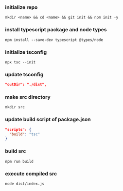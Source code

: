 ### initialize repo
`mkdir <name> && cd <name> && git init && npm init -y`

### install typescript package and node types
`npm install --save-dev typescript @types/node`

### initialize tsconfig
`npx tsc --init`

### update tsconfig
```json
"outDir": "./dist",
```

### make src directory
`mkdir src`

### update build script of package.json
```json
"scripts": {
  "build": "tsc"
}
```

### build src
`npm run build`

### execute compiled src
`node dist/index.js`